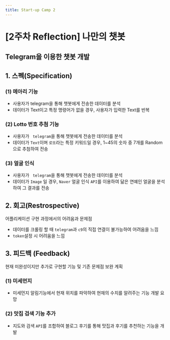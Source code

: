 ```yaml
---
title: Start-up Camp 2
---
```



# [2주차 Reflection] 나만의 챗봇 

## Telegram을 이용한 챗봇 개발

## 1. 스펙(Specification)

### (1) 메아리 기능

- 사용자가 telegram을 통해 챗봇에게 전송한 데이터를 분석
- 데이터가 Text이고 특정 명령어가 없을 경우, 사용자가 입력한 Text를 반복



### (2) Lotto 번호 추첨 기능

- 사용자가 ` telegram`을 통해 챗봇에게 전송한 데이터를 분석
- 데이터가 `Text`이며 `로또`라는 특정 키워드일 경우, 1~45의 숫자 중 7개를 Random으로 추첨하여 전송


### (3) 얼굴 인식

- 사용자가 ` telegram`을 통해 챗봇에게 전송한 데이터를 분석
- 데이터가 `Image` 일 경우, `Naver` 얼굴 인식 `API`를 이용하여 닮은 연예인 얼굴을 분석하여 그 결과를 전송






## 2. 회고(Restrospective)

어플리케이션 구현 과정에서의 어려움과 문제점

- 데이터를 크롤링 할 때 `telegram`과 `c9`의 직접 연결이 불가능하여 어려움을 느낌
- `token`설정 시 어려움을 느낌


## 3. 피드백 (Feedback)

현재 미완성이지만 추가로 구현할 기능 및 기존 문제점 보완 계획

### (1) 미세먼지
- 미세먼지 알림기능에서 현재 위치를 파악하여 현재의 수치를 알려주는 기능 개발 요망


### (2) 맛집 검색 기능 추가

- 지도와 검색 `API`를 조합하여 블로그 후기를 통해 맛집과 후기를 추천하는 기능을 개발 

